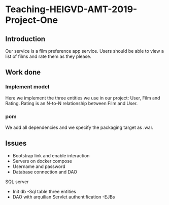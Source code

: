 # Teaching-HEIGVD-AMT-2019-Project-One
## Introduction
Our service is a film preference app service. Users should be able to view a list of films and rate them as they
please.

## Work done
### Implement model
Here we implement the three entities we use in our project: User, Film and Rating. Rating is an N-to-N relationship
between Film and User.

### pom
We add all dependencies and we specify the packaging target as .war.

## Issues
- Bootstrap link and enable interaction
- Servers on docker compose
- Username and password
- Database connection and DAO

SQL server
- Init db
-Sql table three entities
- DAO with arquilian
Servlet authentification
-EJBs